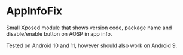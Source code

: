 # AppInfoFix
Small Xposed module that shows version code, package name and disable/enable button on AOSP in app info.

Tested on Android 10 and 11, however should also work on Android 9.

